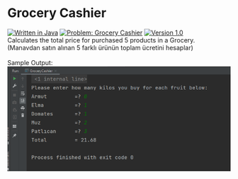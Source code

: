 # Grocery Cashier
[![Written in Java](https://img.shields.io/badge/language-java-green)](#)
[![Problem: Grocery Cashier](https://img.shields.io/badge/problem-Grocery%20Cashier-important)](#)
[![Version 1.0](https://img.shields.io/badge/version-1.0-informational)](#)\
Calculates the total price for purchased 5 products in a Grocery.\
(Manavdan satın alınan 5 farklı ürünün toplam ücretini hesaplar)\
\
Sample Output:\
[![Sample Output](/assets/images/grocerycashier.png)](#)

